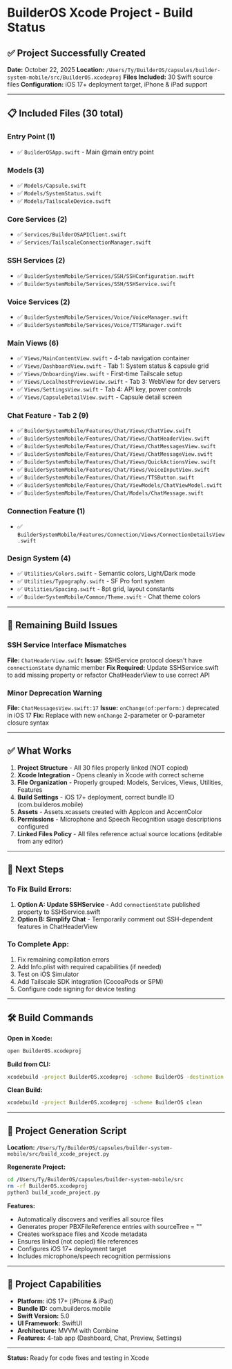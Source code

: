 # BuilderOS Xcode Project - Build Status

## ✅ **Project Successfully Created**

**Date:** October 22, 2025
**Location:** `/Users/Ty/BuilderOS/capsules/builder-system-mobile/src/BuilderOS.xcodeproj`
**Files Included:** 30 Swift source files
**Configuration:** iOS 17+ deployment target, iPhone & iPad support

---

## 📋 **Included Files (30 total)**

### Entry Point (1)
- ✅ `BuilderOSApp.swift` - Main @main entry point

### Models (3)
- ✅ `Models/Capsule.swift`
- ✅ `Models/SystemStatus.swift`
- ✅ `Models/TailscaleDevice.swift`

### Core Services (2)
- ✅ `Services/BuilderOSAPIClient.swift`
- ✅ `Services/TailscaleConnectionManager.swift`

### SSH Services (2)
- ✅ `BuilderSystemMobile/Services/SSH/SSHConfiguration.swift`
- ✅ `BuilderSystemMobile/Services/SSH/SSHService.swift`

### Voice Services (2)
- ✅ `BuilderSystemMobile/Services/Voice/VoiceManager.swift`
- ✅ `BuilderSystemMobile/Services/Voice/TTSManager.swift`

### Main Views (6)
- ✅ `Views/MainContentView.swift` - 4-tab navigation container
- ✅ `Views/DashboardView.swift` - Tab 1: System status & capsule grid
- ✅ `Views/OnboardingView.swift` - First-time Tailscale setup
- ✅ `Views/LocalhostPreviewView.swift` - Tab 3: WebView for dev servers
- ✅ `Views/SettingsView.swift` - Tab 4: API key, power controls
- ✅ `Views/CapsuleDetailView.swift` - Capsule detail screen

### Chat Feature - Tab 2 (9)
- ✅ `BuilderSystemMobile/Features/Chat/Views/ChatView.swift`
- ✅ `BuilderSystemMobile/Features/Chat/Views/ChatHeaderView.swift`
- ✅ `BuilderSystemMobile/Features/Chat/Views/ChatMessagesView.swift`
- ✅ `BuilderSystemMobile/Features/Chat/Views/ChatMessageView.swift`
- ✅ `BuilderSystemMobile/Features/Chat/Views/QuickActionsView.swift`
- ✅ `BuilderSystemMobile/Features/Chat/Views/VoiceInputView.swift`
- ✅ `BuilderSystemMobile/Features/Chat/Views/TTSButton.swift`
- ✅ `BuilderSystemMobile/Features/Chat/ViewModels/ChatViewModel.swift`
- ✅ `BuilderSystemMobile/Features/Chat/Models/ChatMessage.swift`

### Connection Feature (1)
- ✅ `BuilderSystemMobile/Features/Connection/Views/ConnectionDetailsView.swift`

### Design System (4)
- ✅ `Utilities/Colors.swift` - Semantic colors, Light/Dark mode
- ✅ `Utilities/Typography.swift` - SF Pro font system
- ✅ `Utilities/Spacing.swift` - 8pt grid, layout constants
- ✅ `BuilderSystemMobile/Common/Theme.swift` - Chat theme colors

---

## 🔧 **Remaining Build Issues**

### SSH Service Interface Mismatches
**File:** `ChatHeaderView.swift`
**Issue:** SSHService protocol doesn't have `connectionState` dynamic member
**Fix Required:** Update SSHService.swift to add missing property or refactor ChatHeaderView to use correct API

### Minor Deprecation Warning
**File:** `ChatMessagesView.swift:17`
**Issue:** `onChange(of:perform:)` deprecated in iOS 17
**Fix:** Replace with new `onChange` 2-parameter or 0-parameter closure syntax

---

## ✅ **What Works**

1. **Project Structure** - All 30 files properly linked (NOT copied)
2. **Xcode Integration** - Opens cleanly in Xcode with correct scheme
3. **File Organization** - Properly grouped: Models, Services, Views, Utilities, Features
4. **Build Settings** - iOS 17+ deployment, correct bundle ID (com.builderos.mobile)
5. **Assets** - Assets.xcassets created with AppIcon and AccentColor
6. **Permissions** - Microphone and Speech Recognition usage descriptions configured
7. **Linked Files Policy** - All files reference actual source locations (editable from any editor)

---

## 🚀 **Next Steps**

### To Fix Build Errors:
1. **Option A: Update SSHService** - Add `connectionState` published property to SSHService.swift
2. **Option B: Simplify Chat** - Temporarily comment out SSH-dependent features in ChatHeaderView

### To Complete App:
1. Fix remaining compilation errors
2. Add Info.plist with required capabilities (if needed)
3. Test on iOS Simulator
4. Add Tailscale SDK integration (CocoaPods or SPM)
5. Configure code signing for device testing

---

## 🛠️ **Build Commands**

**Open in Xcode:**
```bash
open BuilderOS.xcodeproj
```

**Build from CLI:**
```bash
xcodebuild -project BuilderOS.xcodeproj -scheme BuilderOS -destination 'platform=iOS Simulator,name=iPhone 17 Pro' build
```

**Clean Build:**
```bash
xcodebuild -project BuilderOS.xcodeproj -scheme BuilderOS clean
```

---

## 📂 **Project Generation Script**

**Location:** `/Users/Ty/BuilderOS/capsules/builder-system-mobile/src/build_xcode_project.py`

**Regenerate Project:**
```bash
cd /Users/Ty/BuilderOS/capsules/builder-system-mobile/src
rm -rf BuilderOS.xcodeproj
python3 build_xcode_project.py
```

**Features:**
- Automatically discovers and verifies all source files
- Generates proper PBXFileReference entries with sourceTree = "<group>"
- Creates workspace files and Xcode metadata
- Ensures linked (not copied) file references
- Configures iOS 17+ deployment target
- Includes microphone/speech recognition permissions

---

## 🎯 **Project Capabilities**

- **Platform:** iOS 17+ (iPhone & iPad)
- **Bundle ID:** com.builderos.mobile
- **Swift Version:** 5.0
- **UI Framework:** SwiftUI
- **Architecture:** MVVM with Combine
- **Features:** 4-tab app (Dashboard, Chat, Preview, Settings)

---

**Status:** Ready for code fixes and testing in Xcode
